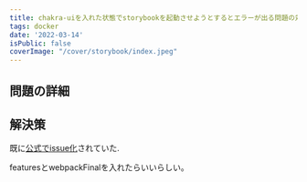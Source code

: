 ```yaml
---
title: chakra-uiを入れた状態でstorybookを起動させようとするとエラーが出る問題の対処
tags: docker
date: '2022-03-14'
isPublic: false
coverImage: "/cover/storybook/index.jpeg"
---
```


## 問題の詳細


## 解決策
既に[公式でissue化](https://github.com/chakra-ui/chakra-ui/issues/5450)されていた.

featuresとwebpackFinalを入れたらいいらしい。


